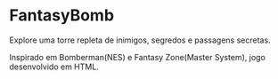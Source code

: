 # FantasyBomb

Explore uma torre repleta de inimigos, segredos e passagens secretas.

Inspirado em Bomberman(NES) e Fantasy Zone(Master System), jogo desenvolvido em HTML.
